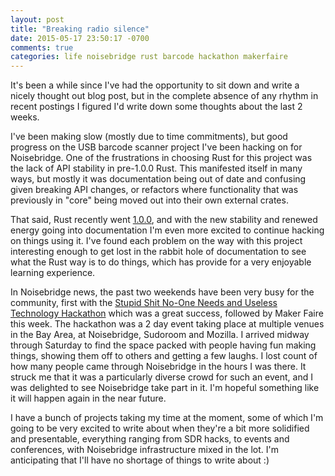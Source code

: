 ```yaml
---
layout: post
title: "Breaking radio silence"
date: 2015-05-17 23:50:17 -0700
comments: true
categories: life noisebridge rust barcode hackathon makerfaire
---
```


It's been a while since I've had the opportunity to sit down and write a nicely thought out blog post, but in the complete absence of any rhythm in recent postings I figured I'd write down some thoughts about the last 2 weeks.

I've been making slow (mostly due to time commitments), but good progress on the USB barcode scanner project I've been hacking on for Noisebridge. One of the frustrations in choosing Rust for this project was the lack of API stability in pre-1.0.0 Rust. This manifested itself in many ways, but mostly it was documentation being out of date and confusing given breaking API changes, or refactors where functionality that was previously in "core" being moved out into their own external crates.

That said, Rust recently went [1.0.0](http://blog.rust-lang.org/2015/05/15/Rust-1.0.html), and with the new stability and renewed energy going into documentation I'm even more excited to continue hacking on things using it. I've found each problem on the way with this project interesting enough to get lost in the rabbit hole of documentation to see what the Rust way is to do things, which has provide for a very enjoyable learning experience.

In Noisebridge news, the past two weekends have been very busy for the community, first with the [Stupid Shit No-One Needs and Useless Technology Hackathon](https://stupidhackathon.github.io) which was a great success, followed by Maker Faire this week. The hackathon was a 2 day event taking place at multiple venues in the Bay Area, at Noisebridge, Sudoroom and Mozilla. I arrived midway through Saturday to find the space packed with people having fun making things, showing them off to others and getting a few laughs. I lost count of how many people came through Noisebridge in the hours I was there. It struck me that it was a particularly diverse crowd for such an event, and I was delighted to see Noisebridge take part in it. I'm hopeful something like it will happen again in the near future.

I have a bunch of projects taking my time at the moment, some of which I'm going to be very excited to write about when they're a bit more solidified and presentable, everything ranging from SDR hacks, to events and conferences, with Noisebridge infrastructure mixed in the lot. I'm anticipating that I'll have no shortage of things to write about :)
